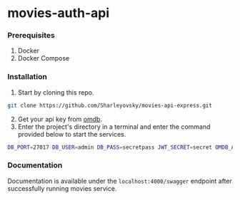 # movies-auth-api

### Prerequisites
1. Docker
2. Docker Compose

### Installation
1. Start by cloning this repo.
```bash
git clone https://github.com/Sharleyovsky/movies-api-express.git
```
2. Get your api key from [omdb](https://omdbapi.com/apikey.aspx).
3. Enter the project's directory in a terminal and enter the command provided below to start the services.
```bash
DB_PORT=27017 DB_USER=admin DB_PASS=secretpass JWT_SECRET=secret OMDB_API_KEY=YOUR_API_KEY docker-compose -f docker-compose.yml up --build
```

### Documentation
Documentation is available under the ``localhost:4000/swagger``  endpoint after successfully running movies service.


